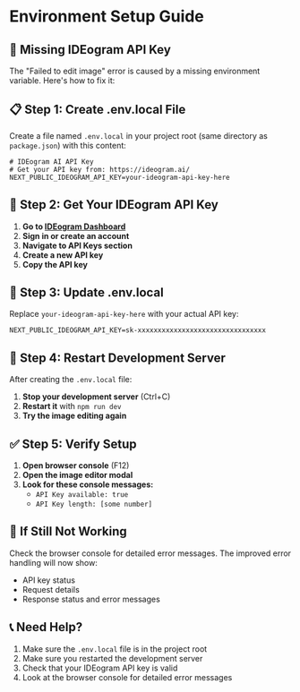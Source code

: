# Environment Setup Guide

## 🚨 **Missing IDEogram API Key**

The "Failed to edit image" error is caused by a missing environment variable. Here's how to fix it:

## 📋 **Step 1: Create .env.local File**

Create a file named `.env.local` in your project root (same directory as `package.json`) with this content:

```env
# IDEogram AI API Key
# Get your API key from: https://ideogram.ai/
NEXT_PUBLIC_IDEOGRAM_API_KEY=your-ideogram-api-key-here
```

## 🔑 **Step 2: Get Your IDEogram API Key**

1. **Go to [IDEogram Dashboard](https://ideogram.ai/)**
2. **Sign in or create an account**
3. **Navigate to API Keys section**
4. **Create a new API key**
5. **Copy the API key**

## 📝 **Step 3: Update .env.local**

Replace `your-ideogram-api-key-here` with your actual API key:

```env
NEXT_PUBLIC_IDEOGRAM_API_KEY=sk-xxxxxxxxxxxxxxxxxxxxxxxxxxxxxxxx
```

## 🔄 **Step 4: Restart Development Server**

After creating the `.env.local` file:

1. **Stop your development server** (Ctrl+C)
2. **Restart it** with `npm run dev`
3. **Try the image editing again**

## ✅ **Step 5: Verify Setup**

1. **Open browser console** (F12)
2. **Open the image editor modal**
3. **Look for these console messages:**
   - `API Key available: true`
   - `API Key length: [some number]`

## 🐛 **If Still Not Working**

Check the browser console for detailed error messages. The improved error handling will now show:
- API key status
- Request details
- Response status and error messages

## 📞 **Need Help?**

1. Make sure the `.env.local` file is in the project root
2. Make sure you restarted the development server
3. Check that your IDEogram API key is valid
4. Look at the browser console for detailed error messages 